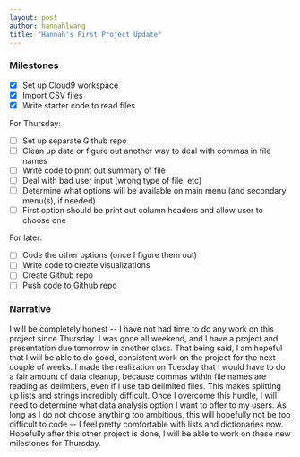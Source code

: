 ```yaml
---
layout: post
author: hannahlwang
title: "Hannah's First Project Update"
---
```


<h3>Milestones</h3>

- [x] Set up Cloud9 workspace
- [x] Import CSV files
- [x] Write starter code to read files

For Thursday:

- [ ] Set up separate Github repo
- [ ] Clean up data or figure out another way to deal with commas in file names
- [ ] Write code to print out summary of file
- [ ] Deal with bad user input (wrong type of file, etc)
- [ ] Determine what options will be available on main menu (and secondary menu(s), if needed)
- [ ] First option should be print out column headers and allow user to choose one

For later:

- [ ] Code the other options (once I figure them out)
- [ ] Write code to create visualizations
- [ ] Create Github repo
- [ ] Push code to Github repo

<h3>Narrative</h3>

I will be completely honest -- I have not had time to do any work on this project since Thursday. I was gone all weekend, and I have a project and presentation due tomorrow in another class. That being said, I am hopeful that I will be able to do good, consistent work on the project for the next couple of weeks. I made the realization on Tuesday that I would have to do a fair amount of data cleanup, because commas within file names are reading as delimiters, even if I use tab delimited files. This makes splitting up lists and strings incredibly difficult. Once I overcome this hurdle, I will need to determine what data analysis option I want to offer to my users. As long as I do not choose anything too ambitious, this will hopefully not be too difficult to code -- I feel pretty comfortable with lists and dictionaries now. Hopefully after this other project is done, I will be able to work on these new milestones for Thursday.

